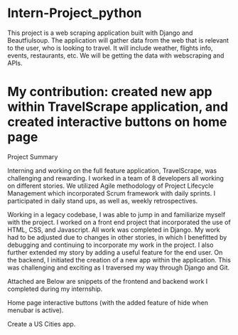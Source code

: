 # Intern-Project_python
This project is a web scraping application built with Django and Beautfiulsoup.  The application will gather data from the web that is relevant to the user, who is looking to travel.  It will include weather, flights info, events, restaurants, etc. We will be getting the data with webscraping and APIs.

# My contribution: created new app within TravelScrape application, and created interactive buttons on home page


Project Summary

Interning and working on the full feature application, TravelScrape, was challenging and rewarding.  I worked in a team of 8 developers all working on different stories.  We utilized Agile methodology of Project Lifecycle Management which incorporated Scrum framework with daily sprints.  I participated in daily stand ups, as well as, weekly retrospectives.

Working in a legacy codebase, I was able to jump in and familiarize myself with the project.  I worked on a front end project that incorporated the use of HTML, CSS, and Javascript.  All work was completed in Django.  My work had to be adjusted due to changes in other stories, in which I benefitted by debugging and continuing to incorporate my work in the project.  I also further extended my story by adding a useful feature for the end user.  On the backend, I initiated the creation of a new app within the application.  This was challenging and exciting as I traversed my way through Django and Git.  

Attached are Below are snippets of the frontend and backend work I completed during my internship.  

Home page interactive buttons (with the added feature of hide when menubar is active).

Create a US Cities app.
